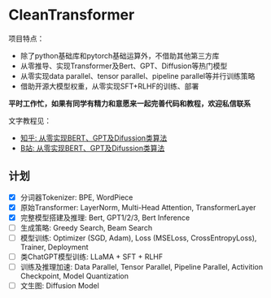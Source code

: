 # CleanTransformer

项目特点：

* 除了python基础库和pytorch基础运算外，不借助其他第三方库
* 从零推导、实现Transformer及Bert、GPT、Diffusion等热门模型
* 从零实现data parallel、tensor parallel、pipeline parallel等并行训练策略
* 借助开源大模型权重，从零实现SFT+RLHF的训练、部署

**平时工作忙，如果有同学有精力和意愿来一起完善代码和教程，欢迎私信联系**

文字教程见：

* [知乎: 从零实现BERT、GPT及Difussion类算法](https://zhuanlan.zhihu.com/p/624068993)
* [B站: 从零实现BERT、GPT及Difussion类算法](https://www.bilibili.com/read/cv23237718)

## 计划

- [x] 分词器Tokenizer: BPE, WordPiece
- [x] 原始Transformer: LayerNorm, Multi-Head Attention, TransformerLayer
- [x] 完整模型搭建及推理: Bert, GPT1/2/3, Bert Inference
- [ ] 生成策略: Greedy Search, Beam Search
- [ ] 模型训练: Optimizer (SGD, Adam), Loss (MSELoss, CrossEntropyLoss), Trainer, Deployment
- [ ] 类ChatGPT模型训练: LLaMA + SFT + RLHF
- [ ] 训练及推理加速: Data Parallel, Tensor Parallel, Pipeline Parallel, Activition Checkpoint, Model Quantization
- [ ] 文生图: Diffusion Model